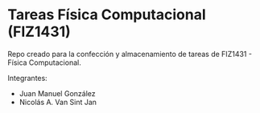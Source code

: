 # Tareas Física Computacional (FIZ1431)
Repo creado para la confección y almacenamiento de tareas de FIZ1431 - Física Computacional.

Integrantes:
- Juan Manuel González
- Nicolás A. Van Sint Jan
